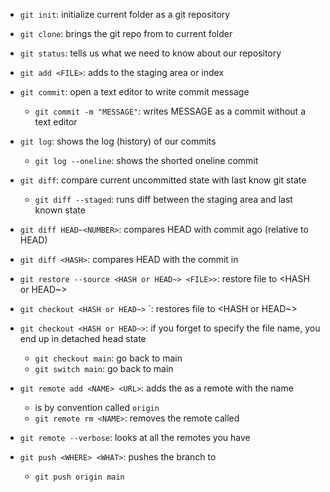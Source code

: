 - `git init`: initialize current folder as a git repository
- `git clone`: brings the git repo from <URL> to current folder
- `git status`: tells us what we need to know about our repository

- `git add <FILE>`: adds <FILE> to the staging area or index
- `git commit`: open a text editor to write commit message
  - `git commit -m "MESSAGE"`: writes MESSAGE as a commit without a text editor

- `git log`: shows the log (history) of our commits
  - `git log --oneline`: shows the shorted oneline commit

- `git diff`: compare current uncommitted state with last know git state
  - `git diff --staged`: runs diff between the staging area and last known state

- `git diff HEAD~<NUMBER>`: compares HEAD with commit <NUMBER> ago (relative to HEAD)
- `git diff <HASH>`: compares HEAD with the commit in <HASH>

- `git restore --source <HASH or HEAD~> <FILE>>`: restore file to <HASH or HEAD~>
- `git checkout <HASH or HEAD~>` <FILE>`: restores file to <HASH or HEAD~>
- `git checkout <HASH or HEAD~>`: if you forget to specify the file name, you end up in detached head state
  - `git checkout main`: go back to main
  - `git switch main`: go back to main

- `git remote add <NAME> <URL>`: adds the <URL> as a remote with the name <NAME>
  - <NAME> is by convention called `origin`
  - `git remote rm <NAME>`: removes the remote called <NAME>
- `git remote --verbose`: looks at all the remotes you have
- `git push <WHERE> <WHAT>`: pushes the <WHAT> branch to <WHERE>
  - `git push origin main`
